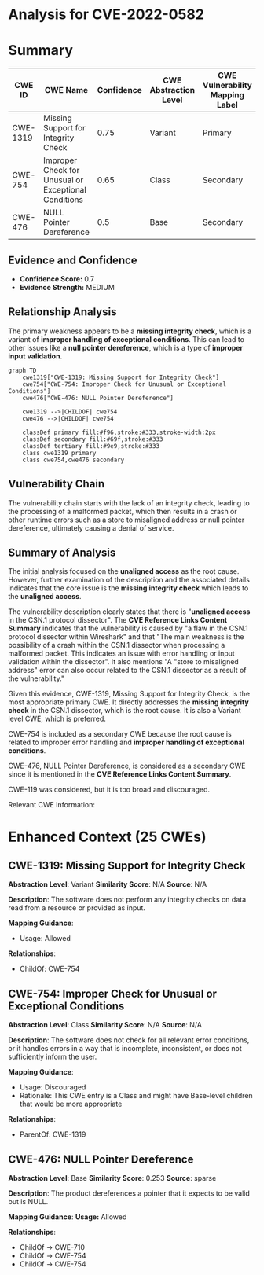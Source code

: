 # Analysis for CVE-2022-0582

# Summary
| CWE ID | CWE Name | Confidence | CWE Abstraction Level | CWE Vulnerability Mapping Label | CWE-Vulnerability Mapping Notes |
|---|---|---|---|---|---|
| CWE-1319 | Missing Support for Integrity Check | 0.75 | Variant | Primary | Allowed |
| CWE-754 | Improper Check for Unusual or Exceptional Conditions | 0.65 | Class | Secondary | Discouraged |
| CWE-476 | NULL Pointer Dereference | 0.5 | Base | Secondary | Allowed |

## Evidence and Confidence

*   **Confidence Score:** 0.7
*   **Evidence Strength:** MEDIUM

## Relationship Analysis
The primary weakness appears to be a **missing integrity check**, which is a variant of **improper handling of exceptional conditions**. This can lead to other issues like a **null pointer dereference**, which is a type of **improper input validation**.

```mermaid
graph TD
    cwe1319["CWE-1319: Missing Support for Integrity Check"]
    cwe754["CWE-754: Improper Check for Unusual or Exceptional Conditions"]
    cwe476["CWE-476: NULL Pointer Dereference"]

    cwe1319 -->|CHILDOF| cwe754
    cwe476 -->|CHILDOF| cwe754

    classDef primary fill:#f96,stroke:#333,stroke-width:2px
    classDef secondary fill:#69f,stroke:#333
    classDef tertiary fill:#9e9,stroke:#333
    class cwe1319 primary
    class cwe754,cwe476 secondary
```

## Vulnerability Chain
The vulnerability chain starts with the lack of an integrity check, leading to the processing of a malformed packet, which then results in a crash or other runtime errors such as a store to misaligned address or null pointer dereference, ultimately causing a denial of service.

## Summary of Analysis
The initial analysis focused on the **unaligned access** as the root cause. However, further examination of the description and the associated details indicates that the core issue is the **missing integrity check** which leads to the **unaligned access**.

The vulnerability description clearly states that there is "**unaligned access** in the CSN.1 protocol dissector". The **CVE Reference Links Content Summary** indicates that the vulnerability is caused by "a flaw in the CSN.1 protocol dissector within Wireshark" and that "The main weakness is the possibility of a crash within the CSN.1 dissector when processing a malformed packet. This indicates an issue with error handling or input validation within the dissector". It also mentions "A "store to misaligned address" error can also occur related to the CSN.1 dissector as a result of the vulnerability."

Given this evidence, CWE-1319, Missing Support for Integrity Check, is the most appropriate primary CWE. It directly addresses the **missing integrity check** in the CSN.1 dissector, which is the root cause. It is also a Variant level CWE, which is preferred.

CWE-754 is included as a secondary CWE because the root cause is related to improper error handling and **improper handling of exceptional conditions**.

CWE-476, NULL Pointer Dereference, is considered as a secondary CWE since it is mentioned in the **CVE Reference Links Content Summary**.

CWE-119 was considered, but it is too broad and discouraged.

Relevant CWE Information:

# Enhanced Context (25 CWEs)

## CWE-1319: Missing Support for Integrity Check
**Abstraction Level**: Variant
**Similarity Score**: N/A
**Source**: N/A

**Description**:
The software does not perform any integrity checks on data read from a resource or provided as input.

**Mapping Guidance**:
- Usage: Allowed

**Relationships**:
- ChildOf: CWE-754

## CWE-754: Improper Check for Unusual or Exceptional Conditions
**Abstraction Level**: Class
**Similarity Score**: N/A
**Source**: N/A

**Description**:
The software does not check for all relevant error conditions, or it handles errors in a way that is incomplete, inconsistent, or does not sufficiently inform the user.

**Mapping Guidance**:
- Usage: Discouraged
- Rationale: This CWE entry is a Class and might have Base-level children that would be more appropriate

**Relationships**:
- ParentOf: CWE-1319

## CWE-476: NULL Pointer Dereference
**Abstraction Level**: Base
**Similarity Score**: 0.253
**Source**: sparse

**Description**:
The product dereferences a pointer that it expects to be valid but is NULL.

**Mapping Guidance**:
**Usage:** Allowed

**Relationships**:
- ChildOf -> CWE-710
- ChildOf -> CWE-754
- ChildOf -> CWE-754